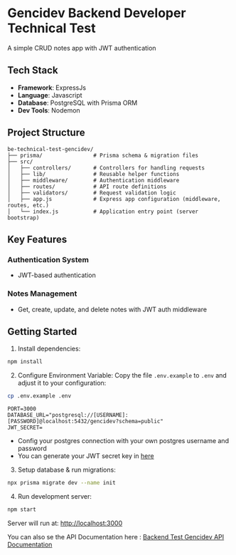 # Gencidev Backend Developer Technical Test

A simple CRUD notes app with JWT authentication

## Tech Stack

- **Framework**: ExpressJs
- **Language**: Javascript
- **Database**: PostgreSQL with Prisma ORM
- **Dev Tools**: Nodemon

## Project Structure

```
be-technical-test-gencidev/
├── prisma/                # Prisma schema & migration files
├── src/
│   ├── controllers/       # Controllers for handling requests
│   ├── lib/               # Reusable helper functions
│   ├── middleware/        # Authentication middleware
│   ├── routes/            # API route definitions
│   ├── validators/        # Request validation logic
│   ├── app.js             # Express app configuration (middleware, routes, etc.)
│   └── index.js           # Application entry point (server bootstrap)
```


## Key Features

### Authentication System
- JWT-based authentication

### Notes Management
- Get, create, update, and delete notes with JWT auth middleware

## Getting Started

1. Install dependencies:
```bash
npm install
```

2. Configure Environment Variable: Copy the file `.env.example` to `.env` and adjust it to your configuration:

```sh
cp .env.example .env
```

```
PORT=3000
DATABASE_URL="postgresql://[USERNAME]:[PASSWORD]@localhost:5432/gencidev?schema=public"
JWT_SECRET=
```
- Config your postgres connection with your own postgres username and password
- You can generate your JWT secret key in <a href="https://jwtsecrets.com/#generator">here</a>


3. Setup database & run migrations:
```bash
npx prisma migrate dev --name init
```

4. Run development server:
```bash
npm start
```

Server will run at: [http://localhost:3000](http://localhost:3000)

You can also se the API Documentation here : 
<a href="https://documenter.getpostman.com/view/28586929/2sB3BLkTbu">Backend Test Gencidev API Documentation</a>
